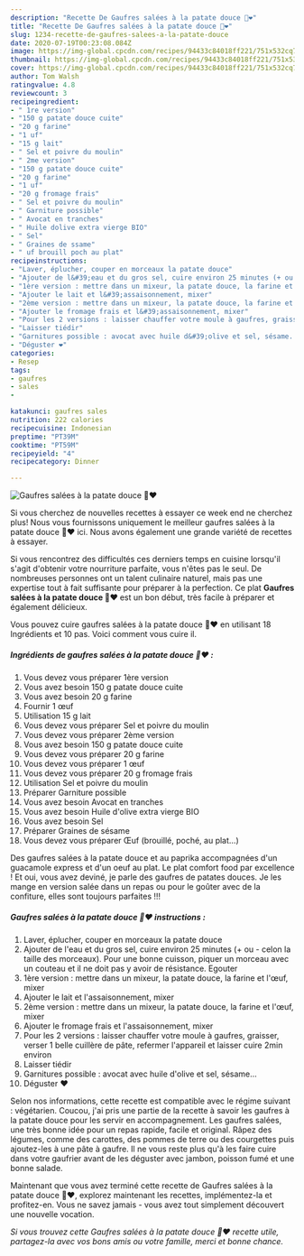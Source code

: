 ```yaml
---
description: "Recette De Gaufres salées à la patate douce 🍠❤️"
title: "Recette De Gaufres salées à la patate douce 🍠❤️"
slug: 1234-recette-de-gaufres-salees-a-la-patate-douce
date: 2020-07-19T00:23:08.084Z
image: https://img-global.cpcdn.com/recipes/94433c84018ff221/751x532cq70/gaufres-salees-a-la-patate-douce-🍠❤️-photo-principale-de-la-recette.jpg
thumbnail: https://img-global.cpcdn.com/recipes/94433c84018ff221/751x532cq70/gaufres-salees-a-la-patate-douce-🍠❤️-photo-principale-de-la-recette.jpg
cover: https://img-global.cpcdn.com/recipes/94433c84018ff221/751x532cq70/gaufres-salees-a-la-patate-douce-🍠❤️-photo-principale-de-la-recette.jpg
author: Tom Walsh
ratingvalue: 4.8
reviewcount: 3
recipeingredient:
- " 1re version"
- "150 g patate douce cuite"
- "20 g farine"
- "1 uf"
- "15 g lait"
- " Sel et poivre du moulin"
- " 2me version"
- "150 g patate douce cuite"
- "20 g farine"
- "1 uf"
- "20 g fromage frais"
- " Sel et poivre du moulin"
- " Garniture possible"
- " Avocat en tranches"
- " Huile dolive extra vierge BIO"
- " Sel"
- " Graines de ssame"
- " uf brouill poch au plat"
recipeinstructions:
- "Laver, éplucher, couper en morceaux la patate douce"
- "Ajouter de l&#39;eau et du gros sel, cuire environ 25 minutes (+ ou - celon la taille des morceaux). Pour une bonne cuisson, piquer un morceau avec un couteau et il ne doit pas y avoir de résistance. Egouter"
- "1ère version : mettre dans un mixeur, la patate douce, la farine et l&#39;œuf, mixer"
- "Ajouter le lait et l&#39;assaisonnement, mixer"
- "2ème version : mettre dans un mixeur, la patate douce, la farine et l&#39;œuf, mixer"
- "Ajouter le fromage frais et l&#39;assaisonnement, mixer"
- "Pour les 2 versions : laisser chauffer votre moule à gaufres, graisser, verser 1 belle cuillère de pâte, refermer l&#39;appareil et laisser cuire 2min environ"
- "Laisser tiédir"
- "Garnitures possible : avocat avec huile d&#39;olive et sel, sésame..."
- "Déguster ❤️"
categories:
- Resep
tags:
- gaufres
- sales
- 

katakunci: gaufres sales  
nutrition: 222 calories
recipecuisine: Indonesian
preptime: "PT39M"
cooktime: "PT59M"
recipeyield: "4"
recipecategory: Dinner

---
```



![Gaufres salées à la patate douce 🍠❤️](https://img-global.cpcdn.com/recipes/94433c84018ff221/751x532cq70/gaufres-salees-a-la-patate-douce-🍠❤️-photo-principale-de-la-recette.jpg)

Si vous cherchez de nouvelles recettes à essayer ce week end ne cherchez plus! Nous vous fournissons uniquement le meilleur gaufres salées à la patate douce 🍠❤️ ici. Nous avons également une grande variété de recettes à essayer.

Si vous rencontrez des difficultés ces derniers temps en cuisine lorsqu'il s'agit d'obtenir votre nourriture parfaite, vous n'êtes pas le seul. De nombreuses personnes ont un talent culinaire naturel, mais pas une expertise tout à fait suffisante pour préparer à la perfection. Ce plat <strong> Gaufres salées à la patate douce 🍠❤️ </strong> est un bon début, très facile à préparer et également délicieux.

<!--inarticleads1-->

Vous pouvez cuire gaufres salées à la patate douce 🍠❤️ en utilisant 18 Ingrédients et 10 pas. Voici comment vous cuire il.

##### Ingrédients de gaufres salées à la patate douce 🍠❤️ :

1. Vous devez vous préparer  1ère version
1. Vous avez besoin 150 g patate douce cuite
1. Vous avez besoin 20 g farine
1. Fournir 1 œuf
1. Utilisation 15 g lait
1. Vous devez vous préparer  Sel et poivre du moulin
1. Vous devez vous préparer  2ème version
1. Vous avez besoin 150 g patate douce cuite
1. Vous devez vous préparer 20 g farine
1. Vous devez vous préparer 1 œuf
1. Vous devez vous préparer 20 g fromage frais
1. Utilisation  Sel et poivre du moulin
1. Préparer  Garniture possible
1. Vous avez besoin  Avocat en tranches
1. Vous avez besoin  Huile d&#39;olive extra vierge BIO
1. Vous avez besoin  Sel
1. Préparer  Graines de sésame
1. Vous devez vous préparer  Œuf (brouillé, poché, au plat...)


Des gaufres salées à la patate douce et au paprika accompagnées d&#39;un guacamole express et d&#39;un oeuf au plat. Le plat comfort food par excellence ! Et oui, vous avez deviné, je parle des gaufres de patates douces. Je les mange en version salée dans un repas ou pour le goûter avec de la confiture, elles sont toujours parfaites !!! 

<!--inarticleads2-->

##### Gaufres salées à la patate douce 🍠❤️ instructions :

1. Laver, éplucher, couper en morceaux la patate douce
1. Ajouter de l&#39;eau et du gros sel, cuire environ 25 minutes (+ ou - celon la taille des morceaux). Pour une bonne cuisson, piquer un morceau avec un couteau et il ne doit pas y avoir de résistance. Egouter
1. 1ère version : mettre dans un mixeur, la patate douce, la farine et l&#39;œuf, mixer
1. Ajouter le lait et l&#39;assaisonnement, mixer
1. 2ème version : mettre dans un mixeur, la patate douce, la farine et l&#39;œuf, mixer
1. Ajouter le fromage frais et l&#39;assaisonnement, mixer
1. Pour les 2 versions : laisser chauffer votre moule à gaufres, graisser, verser 1 belle cuillère de pâte, refermer l&#39;appareil et laisser cuire 2min environ
1. Laisser tiédir
1. Garnitures possible : avocat avec huile d&#39;olive et sel, sésame...
1. Déguster ❤️


Selon nos informations, cette recette est compatible avec le régime suivant : végétarien. Coucou, j&#39;ai pris une partie de la recette à savoir les gaufres à la patate douce pour les servir en accompagnement. Les gaufres salées, une très bonne idée pour un repas rapide, facile et original. Râpez des légumes, comme des carottes, des pommes de terre ou des courgettes puis ajoutez-les à une pâte à gaufre. Il ne vous reste plus qu&#39;à les faire cuire dans votre gaufrier avant de les déguster avec jambon, poisson fumé et une bonne salade. 

<!--inarticleads1-->

<p>
Maintenant que vous avez terminé cette recette de Gaufres salées à la patate douce 🍠❤️, explorez maintenant les recettes, implémentez-la et profitez-en. Vous ne savez jamais - vous avez tout simplement découvert une nouvelle vocation.
</p>

<p>
<i>Si vous trouvez cette Gaufres salées à la patate douce 🍠❤️ recette utile, partagez-la avec vos bons amis ou votre famille, merci et bonne chance.</i>
</p>
